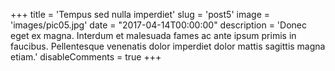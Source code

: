 +++
title = 'Tempus sed nulla imperdiet'
slug = 'post5'
image = 'images/pic05.jpg'
date = "2017-04-14T00:00:00"
description = 'Donec eget ex magna. Interdum et malesuada fames ac ante ipsum primis in faucibus. Pellentesque venenatis dolor imperdiet dolor mattis sagittis magna etiam.'
disableComments = true
+++